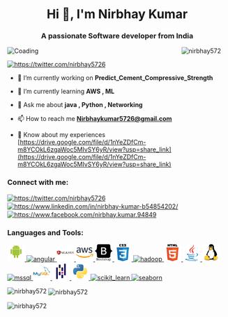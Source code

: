 <h1 align="center">Hi 👋, I'm Nirbhay Kumar</h1>
<h3 align="center">A passionate Software developer from India</h3>
<img align="left" width=400 alt="Coading" src="https://www.google.com/url?sa=i&url=https%3A%2F%2Fwww.mooc.org%2Fblog%2Fapplications-of-computer-programming&psig=AOvVaw1lcxZWIavOfly1EEc5wkD6&ust=1674731247034000&source=images&cd=vfe&ved=0CBAQjRxqFwoTCMjT0JzK4vwCFQAAAAAdAAAAABAJ">
<p align="left"> <img src="https://komarev.com/ghpvc/?username=nirbhay572&label=Profile%20views&color=0e75b6&style=flat" alt="nirbhay572" /> </p>

<p align="left"> <a href="https://twitter.com/https://twitter.com/nirbhay5726" target="blank"><img src="https://img.shields.io/twitter/follow/https://twitter.com/nirbhay5726?logo=twitter&style=for-the-badge" alt="https://twitter.com/nirbhay5726" /></a> </p>

- 🔭 I’m currently working on **Predict_Cement_Compressive_Strength**

- 🌱 I’m currently learning **AWS , ML**

- 💬 Ask me about **java , Python , Networking**

- 📫 How to reach me **Nirbhaykumar5726@gmail.com**

- 📄 Know about my experiences [https://drive.google.com/file/d/1nYeZDfCm-m8YCOkL6zgaWoc5MIvSY6yR/view?usp=share_link](https://drive.google.com/file/d/1nYeZDfCm-m8YCOkL6zgaWoc5MIvSY6yR/view?usp=share_link)

<h3 align="left">Connect with me:</h3>
<p align="left">
<a href="https://twitter.com/https://twitter.com/nirbhay5726" target="blank"><img align="center" src="https://raw.githubusercontent.com/rahuldkjain/github-profile-readme-generator/master/src/images/icons/Social/twitter.svg" alt="https://twitter.com/nirbhay5726" height="30" width="40" /></a>
<a href="https://linkedin.com/in/https://www.linkedin.com/in/nirbhay-kumar-b54854202/" target="blank"><img align="center" src="https://raw.githubusercontent.com/rahuldkjain/github-profile-readme-generator/master/src/images/icons/Social/linked-in-alt.svg" alt="https://www.linkedin.com/in/nirbhay-kumar-b54854202/" height="30" width="40" /></a>
<a href="https://fb.com/https://www.facebook.com/nirbhay.kumar.94849" target="blank"><img align="center" src="https://raw.githubusercontent.com/rahuldkjain/github-profile-readme-generator/master/src/images/icons/Social/facebook.svg" alt="https://www.facebook.com/nirbhay.kumar.94849" height="30" width="40" /></a>
</p>

<h3 align="left">Languages and Tools:</h3>
<p align="left"> <a href="https://developer.android.com" target="_blank" rel="noreferrer"> <img src="https://raw.githubusercontent.com/devicons/devicon/master/icons/android/android-original-wordmark.svg" alt="android" width="40" height="40"/> </a> <a href="https://angular.io" target="_blank" rel="noreferrer"> <img src="https://angular.io/assets/images/logos/angular/angular.svg" alt="angular" width="40" height="40"/> </a> <a href="https://angular.io" target="_blank" rel="noreferrer"> <img src="https://raw.githubusercontent.com/devicons/devicon/master/icons/angularjs/angularjs-original-wordmark.svg" alt="angularjs" width="40" height="40"/> </a> <a href="https://aws.amazon.com" target="_blank" rel="noreferrer"> <img src="https://raw.githubusercontent.com/devicons/devicon/master/icons/amazonwebservices/amazonwebservices-original-wordmark.svg" alt="aws" width="40" height="40"/> </a> <a href="https://getbootstrap.com" target="_blank" rel="noreferrer"> <img src="https://raw.githubusercontent.com/devicons/devicon/master/icons/bootstrap/bootstrap-plain-wordmark.svg" alt="bootstrap" width="40" height="40"/> </a> <a href="https://www.w3schools.com/css/" target="_blank" rel="noreferrer"> <img src="https://raw.githubusercontent.com/devicons/devicon/master/icons/css3/css3-original-wordmark.svg" alt="css3" width="40" height="40"/> </a> <a href="https://hadoop.apache.org/" target="_blank" rel="noreferrer"> <img src="https://www.vectorlogo.zone/logos/apache_hadoop/apache_hadoop-icon.svg" alt="hadoop" width="40" height="40"/> </a> <a href="https://www.w3.org/html/" target="_blank" rel="noreferrer"> <img src="https://raw.githubusercontent.com/devicons/devicon/master/icons/html5/html5-original-wordmark.svg" alt="html5" width="40" height="40"/> </a> <a href="https://www.java.com" target="_blank" rel="noreferrer"> <img src="https://raw.githubusercontent.com/devicons/devicon/master/icons/java/java-original.svg" alt="java" width="40" height="40"/> </a> <a href="https://www.linux.org/" target="_blank" rel="noreferrer"> <img src="https://raw.githubusercontent.com/devicons/devicon/master/icons/linux/linux-original.svg" alt="linux" width="40" height="40"/> </a> <a href="https://www.microsoft.com/en-us/sql-server" target="_blank" rel="noreferrer"> <img src="https://www.svgrepo.com/show/303229/microsoft-sql-server-logo.svg" alt="mssql" width="40" height="40"/> </a> <a href="https://www.mysql.com/" target="_blank" rel="noreferrer"> <img src="https://raw.githubusercontent.com/devicons/devicon/master/icons/mysql/mysql-original-wordmark.svg" alt="mysql" width="40" height="40"/> </a> <a href="https://pandas.pydata.org/" target="_blank" rel="noreferrer"> <img src="https://raw.githubusercontent.com/devicons/devicon/2ae2a900d2f041da66e950e4d48052658d850630/icons/pandas/pandas-original.svg" alt="pandas" width="40" height="40"/> </a> <a href="https://www.python.org" target="_blank" rel="noreferrer"> <img src="https://raw.githubusercontent.com/devicons/devicon/master/icons/python/python-original.svg" alt="python" width="40" height="40"/> </a> <a href="https://scikit-learn.org/" target="_blank" rel="noreferrer"> <img src="https://upload.wikimedia.org/wikipedia/commons/0/05/Scikit_learn_logo_small.svg" alt="scikit_learn" width="40" height="40"/> </a> <a href="https://seaborn.pydata.org/" target="_blank" rel="noreferrer"> <img src="https://seaborn.pydata.org/_images/logo-mark-lightbg.svg" alt="seaborn" width="40" height="40"/> </a> </p>

<p><img align="left" src="https://github-readme-stats.vercel.app/api/top-langs?username=nirbhay572&show_icons=true&locale=en&layout=compact" alt="nirbhay572" /></p>

<p>&nbsp;<img align="center" src="https://github-readme-stats.vercel.app/api?username=nirbhay572&show_icons=true&locale=en" alt="nirbhay572" /></p>

<p><img align="center" src="https://github-readme-streak-stats.herokuapp.com/?user=nirbhay572&" alt="nirbhay572" /></p>
